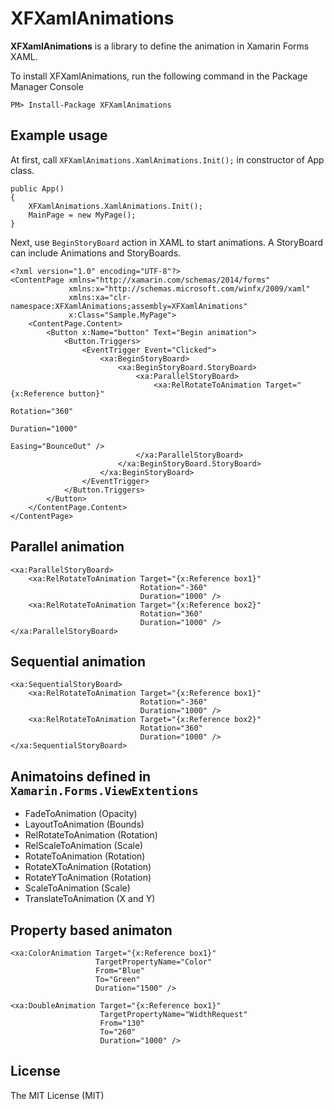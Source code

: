 # XFXamlAnimations

__XFXamlAnimations__ is a library to define the animation in Xamarin Forms XAML.

To install XFXamlAnimations, run the following command in the Package Manager Console 

```
PM> Install-Package XFXamlAnimations 
```

## Example usage

At first, call `XFXamlAnimations.XamlAnimations.Init();` in constructor of App class.

```
public App()
{
	XFXamlAnimations.XamlAnimations.Init();
	MainPage = new MyPage();
}
```

Next, use `BeginStoryBoard` action in XAML to start animations. A StoryBoard can include Animations and StoryBoards.

```
<?xml version="1.0" encoding="UTF-8"?>
<ContentPage xmlns="http://xamarin.com/schemas/2014/forms"
			 xmlns:x="http://schemas.microsoft.com/winfx/2009/xaml"
			 xmlns:xa="clr-namespace:XFXamlAnimations;assembly=XFXamlAnimations"
			 x:Class="Sample.MyPage">
	<ContentPage.Content>
		<Button x:Name="button" Text="Begin animation">
		    <Button.Triggers>
		        <EventTrigger Event="Clicked">
		            <xa:BeginStoryBoard>
		                <xa:BeginStoryBoard.StoryBoard>
		                    <xa:ParallelStoryBoard>
		                        <xa:RelRotateToAnimation Target="{x:Reference button}"
		                                                 Rotation="360"
		                                                 Duration="1000"
		                                                 Easing="BounceOut" />
		                    </xa:ParallelStoryBoard>
		                </xa:BeginStoryBoard.StoryBoard>
		            </xa:BeginStoryBoard>
		        </EventTrigger>
		    </Button.Triggers>
		</Button>
	</ContentPage.Content>
</ContentPage>
```

## Parallel animation

```
<xa:ParallelStoryBoard>
	<xa:RelRotateToAnimation Target="{x:Reference box1}"
							 Rotation="-360"
							 Duration="1000" />
	<xa:RelRotateToAnimation Target="{x:Reference box2}"
							 Rotation="360"
							 Duration="1000" />
</xa:ParallelStoryBoard>
```

## Sequential animation

```
<xa:SequentialStoryBoard>
	<xa:RelRotateToAnimation Target="{x:Reference box1}"
							 Rotation="-360"
							 Duration="1000" />
	<xa:RelRotateToAnimation Target="{x:Reference box2}"
							 Rotation="360"
							 Duration="1000" />
</xa:SequentialStoryBoard>
```

## Animatoins defined in `Xamarin.Forms.ViewExtentions`

* FadeToAnimation (Opacity)
* LayoutToAnimation (Bounds)
* RelRotateToAnimation (Rotation)
* RelScaleToAnimation (Scale)
* RotateToAnimation (Rotation)
* RotateXToAnimation (Rotation)
* RotateYToAnimation (Rotation)
* ScaleToAnimation (Scale)
* TranslateToAnimation (X and Y)

## Property based animaton

```
<xa:ColorAnimation Target="{x:Reference box1}"
				   TargetPropertyName="Color"
				   From="Blue"
				   To="Green"
				   Duration="1500" />

<xa:DoubleAnimation Target="{x:Reference box1}"
					TargetPropertyName="WidthRequest"
					From="130"
					To="260"
					Duration="1000" />
```

## License

The MIT License (MIT)
